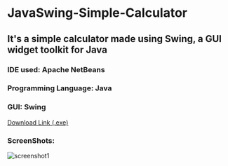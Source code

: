 # JavaSwing-Simple-Calculator

## It's a simple calculator made using Swing, a GUI widget toolkit for Java

### IDE used: Apache NetBeans
### Programming Language: Java
### GUI: Swing

<a href="https://drive.google.com/file/d/1hVWQepnTShVVZrGjAaKLYEjaWdzV2xCl/view?usp=sharing">Download Link (.exe)</a>

### ScreenShots:
![screenshot1](https://drive.google.com/uc?export=view&id=15fH-jnrAF-EqSh_xf5fqwAqMFPajDczW)
